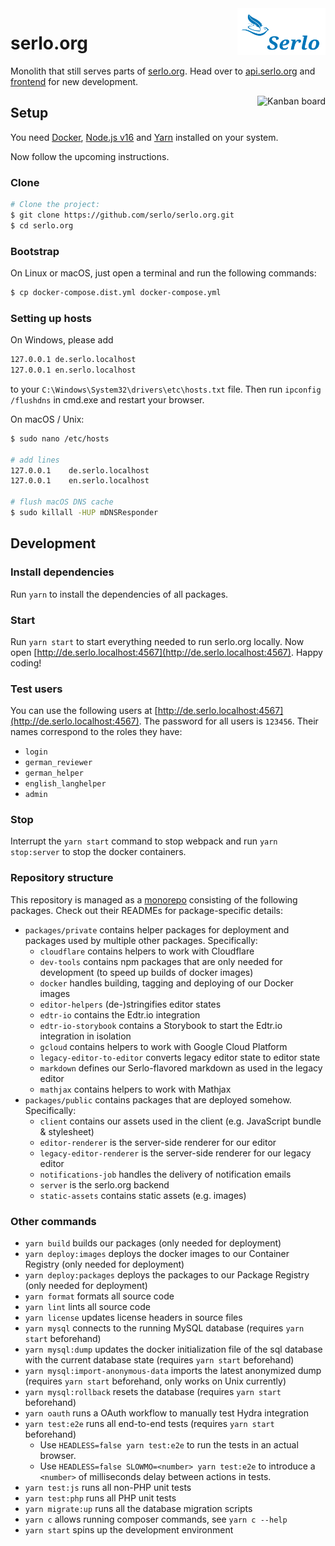 <img src="https://raw.githubusercontent.com/serlo/frontend/staging/public/_assets/img/serlo-logo-gh.svg" alt="Serlo Logo" title="Serlo" align="right" height="75" />

# serlo.org

Monolith that still serves parts of [serlo.org](https://serlo.org). Head over to
[api.serlo.org](https://github.com/serlo/api.serlo.org) and
[frontend](https://github.com/serlo/frontend) for new development.

<a href="https://github.com/orgs/serlo/projects/1"><img align="right" src="https://img.shields.io/badge/Kanban-board-brightgreen.svg" alt="Kanban board"></a>

## Setup

You need [Docker](https://docs.docker.com/engine/installation/),
[Node.js v16](https://nodejs.org) and [Yarn](https://yarnpkg.com) installed on
your system.

Now follow the upcoming instructions.

### Clone

```sh
# Clone the project:
$ git clone https://github.com/serlo/serlo.org.git
$ cd serlo.org
```

### Bootstrap

On Linux or macOS, just open a terminal and run the following commands:

```sh
$ cp docker-compose.dist.yml docker-compose.yml
```

### Setting up hosts

On Windows, please add

```sh
127.0.0.1 de.serlo.localhost
127.0.0.1 en.serlo.localhost
```

to your `C:\Windows\System32\drivers\etc\hosts.txt` file. Then run
`ipconfig /flushdns` in cmd.exe and restart your browser.

On macOS / Unix:

```sh
$ sudo nano /etc/hosts

# add lines
127.0.0.1    de.serlo.localhost
127.0.0.1    en.serlo.localhost

# flush macOS DNS cache
$ sudo killall -HUP mDNSResponder
```

## Development

### Install dependencies

Run `yarn` to install the dependencies of all packages.

### Start

Run `yarn start` to start everything needed to run serlo.org locally. Now open
[http://de.serlo.localhost:4567](http://de.serlo.localhost:4567). Happy coding!

### Test users

You can use the following users at
[http://de.serlo.localhost:4567](http://de.serlo.localhost:4567). The password
for all users is `123456`. Their names correspond to the roles they have:

- `login`
- `german_reviewer`
- `german_helper`
- `english_langhelper`
- `admin`

### Stop

Interrupt the `yarn start` command to stop webpack and run `yarn stop:server` to
stop the docker containers.

### Repository structure

This repository is managed as a
[monorepo](https://github.com/babel/babel/blob/master/doc/design/monorepo.md)
consisting of the following packages. Check out their READMEs for
package-specific details:

- `packages/private` contains helper packages for deployment and packages used
  by multiple other packages. Specifically:
  - `cloudflare` contains helpers to work with Cloudflare
  - `dev-tools` contains npm packages that are only needed for development (to
    speed up builds of docker images)
  - `docker` handles building, tagging and deploying of our Docker images
  - `editor-helpers` (de-)stringifies editor states
  - `edtr-io` contains the Edtr.io integration
  - `edtr-io-storybook` contains a Storybook to start the Edtr.io integration in
    isolation
  - `gcloud` contains helpers to work with Google Cloud Platform
  - `legacy-editor-to-editor` converts legacy editor state to editor state
  - `markdown` defines our Serlo-flavored markdown as used in the legacy editor
  - `mathjax` contains helpers to work with Mathjax
- `packages/public` contains packages that are deployed somehow. Specifically:
  - `client` contains our assets used in the client (e.g. JavaScript bundle &
    stylesheet)
  - `editor-renderer` is the server-side renderer for our editor
  - `legacy-editor-renderer` is the server-side renderer for our legacy editor
  - `notifications-job` handles the delivery of notification emails
  - `server` is the serlo.org backend
  - `static-assets` contains static assets (e.g. images)

### Other commands

- `yarn build` builds our packages (only needed for deployment)
- `yarn deploy:images` deploys the docker images to our Container Registry (only
  needed for deployment)
- `yarn deploy:packages` deploys the packages to our Package Registry (only
  needed for deployment)
- `yarn format` formats all source code
- `yarn lint` lints all source code
- `yarn license` updates license headers in source files
- `yarn mysql` connects to the running MySQL database (requires `yarn start`
  beforehand)
- `yarn mysql:dump` updates the docker initialization file of the sql database
  with the current database state (requires `yarn start` beforehand)
- `yarn mysql:import-anonymous-data` imports the latest anonymized dump
  (requires `yarn start` beforehand, only works on Unix currently)
- `yarn mysql:rollback` resets the database (requires `yarn start` beforehand)
- `yarn oauth` runs a OAuth workflow to manually test Hydra integration
- `yarn test:e2e` runs all end-to-end tests (requires `yarn start` beforehand)
  - Use `HEADLESS=false yarn test:e2e` to run the tests in an actual browser.
  - Use `HEADLESS=false SLOWMO=<number> yarn test:e2e` to introduce a `<number>`
    of milliseconds delay between actions in tests.
- `yarn test:js` runs all non-PHP unit tests
- `yarn test:php` runs all PHP unit tests
- `yarn migrate:up` runs all the database migration scripts
- `yarn c` allows running composer commands, see `yarn c --help`
- `yarn start` spins up the development environment
